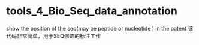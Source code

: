 # tools_4_Bio_Seq_data_annotation
show the position of the seq(may be peptide or nucleotide ) in the patent
该代码非常简单，用于SEQ修饰的标注工作
